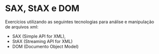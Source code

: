 # SAX, StAX e DOM
Exercícios utilizando as seguintes tecnologias para análise e manipulação de arquivos xml:
- SAX (Simple API for XML),
- StAX (Streaming API for XML)
- DOM (Documento Object Model)
